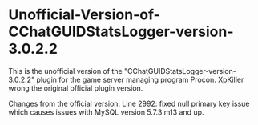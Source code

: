 # Unofficial-Version-of-CChatGUIDStatsLogger-version-3.0.2.2

This is the unofficial version of the "CChatGUIDStatsLogger-version-3.0.2.2" plugin for the game server managing program Procon.  XpKiller wrong the original official plugin version.

Changes from the official version:
Line 2992:  fixed null primary key issue which causes issues with MySQL version 5.7.3 m13 and up.
